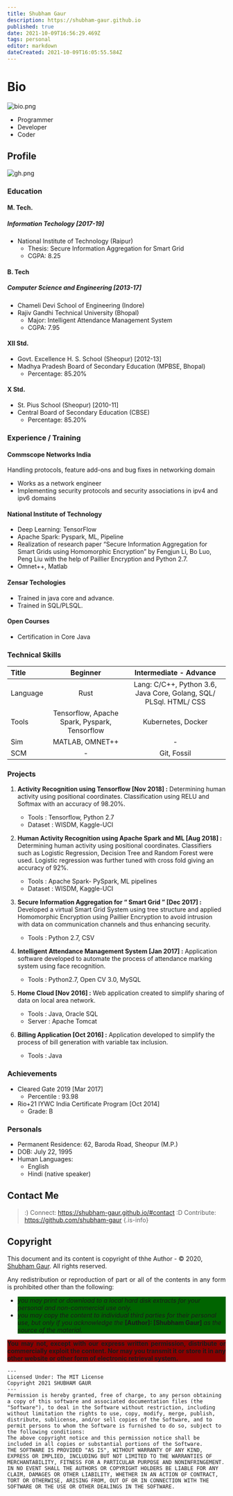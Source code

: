 ```yaml
---
title: Shubham Gaur
description: https://shubham-gaur.github.io
published: true
date: 2021-10-09T16:56:29.469Z
tags: personal
editor: markdown
dateCreated: 2021-10-09T16:05:55.584Z
---
```


# Bio

![bio.png](/assets/bio.png)

* Programmer
* Developer
* Coder

## Profile

![gh.png](/assets/gh.png)

### Education

#### M. Tech. 
##### Information Techology [2017-19]
* National Institute of Technology (Raipur)
    -  Thesis: Secure Information Aggregation for Smart Grid
    -  CGPA: 8.25  

#### B. Tech
##### Computer Science and Engineering [2013-17]
* Chameli Devi School of Engineering (Indore)
* Rajiv Gandhi Technical University (Bhopal)
    - Major: Intelligent Attendance Management System
    - CGPA: 7.95

#### XII Std.  
* Govt. Excellence H. S. School (Sheopur) [2012-13]
* Madhya Pradesh Board of Secondary Education (MPBSE, Bhopal)
    - Percentage: 85.20%  

#### X Std.  
* St. Pius School (Sheopur) [2010-11]
* Central Board of Secondary Education (CBSE)
    - Percentage: 85.20%  

### Experience / Training

#### Commscope Networks India
Handling protocols, feature add-ons and bug fixes in networking domain

- Works as a network engineer
- Implementing security protocols and security associations in ipv4 and ipv6 domains

#### National Institute of Technology

- Deep Learning: TensorFlow
- Apache Spark: Pyspark, ML, Pipeline
- Realization of research paper “Secure Information Aggregation for Smart Grids using Homomorphic Encryption” by Fengjun Li, Bo Luo, Peng Liu with the help of Paillier Encryption and Python 2.7.
- Omnet++, Matlab

#### Zensar Techologies

- Trained in java core and advance.
- Trained in SQL/PLSQL.

#### Open Courses

- Certification in Core Java

### Technical Skills
| Title | Beginner | Intermediate - Advance |
| :--- | :---: | :---: |
| Language | Rust | Lang: C/C++, Python 3.6, Java Core, Golang, SQL/ PLSql. HTML/ CSS |
| Tools | Tensorflow, Apache Spark, Pyspark, Tensorflow | Kubernetes, Docker |
| Sim | MATLAB, OMNET++ |  - |
| SCM | - | Git, Fossil |

### Projects
1. **Activity Recognition using Tensorflow [Nov 2018] :**
Determining human activity using positional coordinates. Classification using RELU and Softmax with an accuracy of 98.20%.
    - Tools : Tensorflow, Python 2.7
    -  Dataset : WISDM, Kaggle-UCI

1. **Human Activity Recognition using Apache Spark and ML [Aug 2018] :** 
Determining human activity using positional coordinates. Classifiers such as Logistic Regression, Decision Tree and Random Forest were used. Logistic regression was further tuned with cross fold giving an accuracy of 92%.
    - Tools : Apache Spark- PySpark, ML pipelines
    - Dataset : WISDM, Kaggle-UCI

1. **Secure Information Aggregation for “ Smart Grid ” [Dec 2017] :**
Developed a virtual Smart Grid System using tree structure and applied Homomorphic Encryption using Paillier Encryption to avoid intrusion with data on communication channels and thus enhancing security.
    - Tools : Python 2.7, CSV

1. **Intelligent Attendance Management System [Jan 2017] :**
Application software developed to automate the process of attendance marking system using face recognition.
    - Tools : Python2.7, Open CV 3.0, MySQL

1. **Home Cloud [Nov 2016] :**
Web application created to simplify sharing of data on local area network.
    - Tools : Java, Oracle SQL
    - Server : Apache Tomcat

1. **Billing Application [Oct 2016] :**
Application developed to simplify the process of bill generation with variable tax inclusion.
    - Tools : Java

### Achievements
* Cleared Gate 2019 [Mar 2017]
    - Percentile : 93.98
* Rio+21 IYWC India Certificate Program [Oct 2014]
    - Grade: B

### Personals
* Permanent Residence: 62, Baroda Road, Sheopur (M.P.)
* DOB: July 22, 1995
* Human Languages:
     * English 
     * Hindi (native speaker)  

## Contact Me

> :) Connect: https://shubham-gaur.github.io/#contact
  :D Contribute: https://github.com/shubham-gaur
{.is-info}

## Copyright

This document and its content is copyright of thhe Author - © 2020, [Shubham Gaur](https://shubham-gaur.github.io). All rights reserved.

<p style="text-align:justify;">
  Any redistribution or reproduction of part or all of the contents in any form is prohibited other than the following:
<ul>
  <li style="background-color:DarkGreen;"><i>you may print or download to a local hard disk extracts for your personal and non-commercial use only.</i>
  <li style="background-color:DarkGreen;"><i>you may copy the content to individual third parties for their personal use, but only if you acknowledge the</i> <b>[Author]: [Shubham Gaur]</b> <i>as the source of the material.</i>
  </li>
 </ul>
</p>

<p style="text-align:justify;background-color:DarkRed;"> 
<b>You may not, except with our express written permission, distribute or commercially exploit the content. Nor may you transmit it or store it in any other website or other form of electronic retrieval system.</b>
</p>

```
---
Licensed Under: The MIT License
Copyright 2021 SHUBHAM GAUR
---
Permission is hereby granted, free of charge, to any person obtaining a copy of this software and associated documentation files (the "Software"), to deal in the Software without restriction, including without limitation the rights to use, copy, modify, merge, publish, distribute, sublicense, and/or sell copies of the Software, and to permit persons to whom the Software is furnished to do so, subject to the following conditions:
The above copyright notice and this permission notice shall be included in all copies or substantial portions of the Software.
THE SOFTWARE IS PROVIDED "AS IS", WITHOUT WARRANTY OF ANY KIND, EXPRESS OR IMPLIED, INCLUDING BUT NOT LIMITED TO THE WARRANTIES OF MERCHANTABILITY, FITNESS FOR A PARTICULAR PURPOSE AND NONINFRINGEMENT. IN NO EVENT SHALL THE AUTHORS OR COPYRIGHT HOLDERS BE LIABLE FOR ANY CLAIM, DAMAGES OR OTHER LIABILITY, WHETHER IN AN ACTION OF CONTRACT, TORT OR OTHERWISE, ARISING FROM, OUT OF OR IN CONNECTION WITH THE SOFTWARE OR THE USE OR OTHER DEALINGS IN THE SOFTWARE.
```